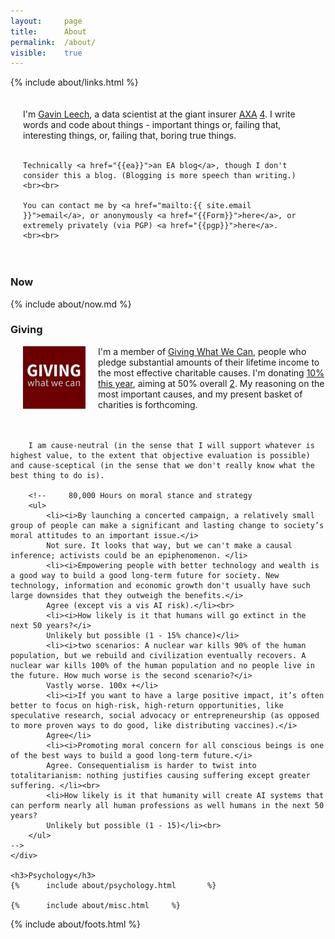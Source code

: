 ```yaml
---
layout: 	page
title: 		About
permalink:	/about/
visible:	true
---
```


{%	include about/links.html	%}



<div style="padding:20px">
	I'm <a href="{{ "/cv.pdf" | prepend: site.url }}">Gavin Leech</a>, a data scientist at the giant insurer <a href="{{Axa}}">AXA</a> <a href="#fn:4" id="fnref:4">4</a>. I write words and code about things - important things or, failing that, interesting things, or, failing that, boring true things. <br><br> 

    Technically <a href="{{ea}}">an EA blog</a>, though I don't consider this a blog. (Blogging is more speech than writing.)<br><br>

	You can contact me by <a href="mailto:{{ site.email }}">email</a>, or anonymously <a href="{{Form}}">here</a>, or extremely privately (via PGP) <a href="{{pgp}}">here</a>.
	<br><br>
</div>


<!-- <div class="accordion">
	<h3>Good arguments</h3>
	<div>
		{%		include about/arguments.html		%}
	</div>
</div>
 -->

<div class="accordion">
	<h3>Now</h3>
	<div>
		{%	include about/now.md	%}
	</div>
<!--  -->
	<h3>Giving</h3>
	<div>
		<a href="{{GWWC}}"><img src="/img/GWWC.jpg" hspace="20" width="100px" height="100px" align="left" /></a>
		I'm a member of <a href="{{GWWC}}">Giving What We Can</a>, people who pledge substantial amounts of their lifetime income to the most effective charitable causes. I'm donating <a href="{{MyGiving}}">10% this year</a>, aiming at 50% overall <a href="#fn:2" id="fnref:2">2</a>. My reasoning on the most important causes, and my present basket of charities is forthcoming.<br><br><br>

		I am cause-neutral (in the sense that I will support whatever is highest value, to the extent that objective evaluation is possible) and cause-sceptical (in the sense that we don't really know what the best thing to do is).

		<!--     80,000 Hours on moral stance and strategy
        <ul>
            <li><i>By launching a concerted campaign, a relatively small group of people can make a significant and lasting change to society’s moral attitudes to an important issue.</i>
            Not sure. It looks that way, but we can't make a causal inference; activists could be an epiphenomenon. </li>
            <li><i>Empowering people with better technology and wealth is a good way to build a good long-term future for society. New technology, information and economic growth don't usually have such large downsides that they outweigh the benefits.</i>
            Agree (except vis a vis AI risk).</li><br>
            <li><i>How likely is it that humans will go extinct in the next 50 years?</i>
            Unlikely but possible (1 - 15% chance)</li>
            <li><i>two scenarios: A nuclear war kills 90% of the human population, but we rebuild and civilization eventually recovers. A nuclear war kills 100% of the human population and no people live in the future. How much worse is the second scenario?</i>
            Vastly worse. 100x +</li>
            <li><i>If you want to have a large positive impact, it’s often better to focus on high-risk, high-return opportunities, like speculative research, social advocacy or entrepreneurship (as opposed to more proven ways to do good, like distributing vaccines).</i>
            Agree</li>
            <li><i>Promoting moral concern for all conscious beings is one of the best ways to build a good long-term future.</i>
            Agree. Consequentialism is harder to twist into totalitarianism: nothing justifies causing suffering except greater suffering. </li><br>
            <li>How likely is it that humanity will create AI systems that can perform nearly all human professions as well humans in the next 50 years?
            Unlikely but possible (1 - 15)</li><br>
        </ul>
    -->
	</div>
	
	<h3>Psychology</h3>
	{%		include about/psychology.html		%}

	{%		include about/misc.html		%}
</div>


{%		include about/foots.html	%}


<!-- If big screen, pad down the footer -->
<style>
	@media (min-width: 30em) {
	#padder {
		height: 29.5vh;
	}
}
</style>

<div id="padder"></div>

